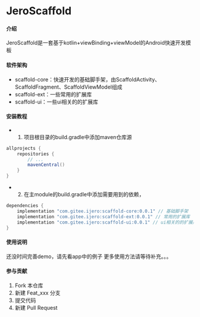 # JeroScaffold

#### 介绍
JeroScaffold是一套基于kotlin+viewBinding+viewModel的Android快速开发模板

#### 软件架构

- scaffold-core：快速开发的基础脚手架，由ScaffoldActivity、ScaffoldFragment、ScaffoldViewModel组成
- scaffold-ext：一些常用的扩展库
- scaffold-ui：一些ui相关的的扩展库

#### 安装教程

- 1. 项目根目录的build.gradle中添加maven仓库源
```groovy
allprojects {
    repositories {
        // ...
        mavenCentral()
    }
}
```
- 2. 在主module的build.gradle中添加需要用到的依赖，
```groovy
dependencies {
    implementation "com.gitee.ijero:scaffold-core:0.0.1" // 基础脚手架
    implementation "com.gitee.ijero:scaffold-ext:0.0.1" // 常用的扩展库
    implementation "com.gitee.ijero:scaffold-ui:0.0.1" // ui相关的的扩展库
}
```

#### 使用说明

还没时间完善demo，请先看app中的例子
更多使用方法请等待补充。。。

#### 参与贡献

1.  Fork 本仓库
2.  新建 Feat_xxx 分支
3.  提交代码
4.  新建 Pull Request
